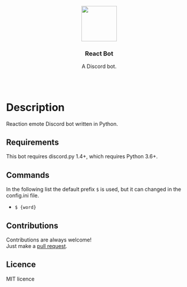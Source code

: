 <p align="center">
<img src="https://image.flaticon.com/icons/svg/2111/2111370.svg" height="96px" width="96px"/>
<br/>
<h3 align="center">React Bot</h3>
<p align="center">A Discord bot.</p>
<h2></h2>
</p>
<br />

# Description
Reaction emote Discord bot written in Python.

## Requirements
This bot requires discord.py 1.4+, which requires Python 3.6+.

## Commands
In the following list the default prefix `$` is used, but it can changed in the config.ini file.
* `$ {word}`

## Contributions
Contributions are always welcome!  
Just make a [pull request](../../pulls).

## Licence
MIT licence
